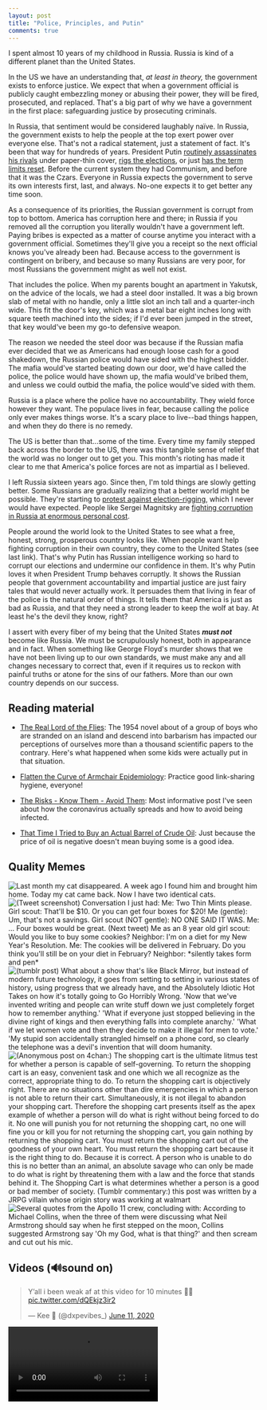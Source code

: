 ```yaml
---
layout: post
title: "Police, Principles, and Putin"
comments: true
---
```


I spent almost 10 years of my childhood in Russia. Russia is kind of a different planet than the United States.

In the US we have an understanding that, *at least in theory,* the government exists to enforce justice. We expect that when a government official is publicly caught embezzling money or abusing their power, they will be fired, prosecuted, and replaced. That's a big part of why we have a government in the first place: safeguarding justice by prosecuting criminals.

In Russia, that sentiment would be considered laughably naïve. In Russia, the government exists to help the people at the top exert power over everyone else. That's not a radical statement, just a statement of fact. It's been that way for hundreds of years. President Putin [routinely assassinates his rivals](https://www.businessinsider.com/list-of-people-putin-is-suspected-of-assassinating-2016-3) under paper-thin cover, [rigs the elections](https://www.theguardian.com/commentisfree/2018/feb/08/vladimir-putin-russian-election-iran-zimbabwe), or just [has the term limits reset](https://www.reuters.com/article/us-russia-politics/putin-approves-changes-allowing-him-to-stay-in-power-until-2036-idUSKBN20X1FD). Before the current system they had Communism, and before that it was the Czars. Everyone in Russia expects the government to serve its own interests first, last, and always. No-one expects it to get better any time soon.

As a consequence of its priorities, the Russian government is corrupt from top to bottom. America has corruption here and there; in Russia if you removed all the corruption you literally wouldn't have a government left. Paying bribes is expected as a matter of course anytime you interact with a government official. Sometimes they'll give you a receipt so the next official knows you've already been had. Because access to the government is contingent on bribery, and because so many Russians are very poor, for most Russians the government might as well not exist.

That includes the police. When my parents bought an apartment in Yakutsk, on the advice of the locals, we had a steel door installed. It was a big brown slab of metal with no handle, only a little slot an inch tall and a quarter-inch wide. This fit the door's key, which was a metal bar eight inches long with square teeth machined into the sides; if I'd ever been jumped in the street, that key would've been my go-to defensive weapon. 

The reason we needed the steel door was because if the Russian mafia ever decided that we as Americans had enough loose cash for a good shakedown, the Russian police would have sided with the highest bidder. The mafia would've started beating down our door, we'd have called the police, the police would have shown up, the mafia would've bribed them, and unless we could outbid the mafia, the police would've sided with them.

Russia is a place where the police have no accountability. They wield force however they want. The populace lives in fear, because calling the police only ever makes things worse. It's a scary place to live--bad things happen, and when they do there is no remedy.

The US is better than that...some of the time. Every time my family stepped back across the border to the US, there was this tangible sense of relief that the world was no longer out to get you. This month's rioting has made it clear to me that America's police forces are not as impartial as I believed.

I left Russia sixteen years ago. Since then, I'm told things are slowly getting better. Some Russians are gradually realizing that a better world might be possible. They're starting to [protest against election-rigging](https://www.bbc.com/news/world-europe-49057803), which I never would have expected. People like Sergei Magnitsky are [fighting corruption in Russia at enormous personal cost](https://amp.theatlantic.com/amp/article/534864/). 

People around the world look to the United States to see what a free, honest, strong, prosperous country looks like. When people want help fighting corruption in their own country, they come to the United States (see last link). That's why Putin has Russian intelligence working so hard to corrupt our elections and undermine our confidence in them. It's why Putin loves it when President Trump behaves corruptly. It shows the Russian people that government accountability and impartial justice are just fairy tales that would never actually work. It persuades them that living in fear of the police is the natural order of things. It tells them that America is just as bad as Russia, and that they need a strong leader to keep the wolf at bay. At least he's the devil they know, right?

I assert with every fiber of my being that the United States ***must not*** become like Russia. We must be scrupulously honest, both in appearance and in fact. When something like George Floyd's murder shows that we have not been living up to our own standards, we must make any and all changes necessary to correct that, even if it requires us to reckon with painful truths or atone for the sins of our fathers. More than our own country depends on our success.

## Reading material

- [The Real Lord of the Flies](https://www.theguardian.com/books/2020/may/09/the-real-lord-of-the-flies-what-happened-when-six-boys-were-shipwrecked-for-15-months): The 1954 novel about of a group of boys who are stranded on an island and descend into barbarism has impacted our perceptions of ourselves more than a thousand scientific papers to the contrary. Here's what happened when some kids were actually put in that situation.

- [Flatten the Curve of Armchair Epidemiology](https://medium.com/@noahhaber/flatten-the-curve-of-armchair-epidemiology-9aa8cf92d652): Practice good link-sharing hygiene, everyone!

- [The Risks - Know Them - Avoid Them](https://www.erinbromage.com/post/the-risks-know-them-avoid-them): Most informative post I've seen about how the coronavirus actually spreads and how to avoid being infected.

- [That Time I Tried to Buy an Actual Barrel of Crude Oil](https://www.bloomberg.com/news/articles/2015-11-03/that-time-i-tried-to-buy-some-crude-oil): Just because the price of oil is negative doesn't mean buying some is a good idea.

## Quality Memes

<img class="meme" src="{{ '/assets/2020-06-20/two-cats.jpg' | absolute_url }}" alt="Last month my cat disappeared. A week ago I found him and brought him home. Today my cat came back. Now I have two identical cats." />

<img class="meme" src="{{ '/assets/2020-06-20/girl-scout-cookies.jpg' | absolute_url }}" alt="(Tweet screenshot) Conversation I just had: Me: Two Thin Mints please. Girl scout: That'll be $10. Or you can get four boxes for $20! Me (gentle): Um, that's not a savings. Girl scout (NOT gentle): NO ONE SAID IT WAS. Me: ... Four boxes would be great. (Next tweet) Me as an 8 year old girl scout: Would you like to buy some cookies? Neighbor: I'm on a diet for my New Year's Resolution. Me: The cookies will be delivered in February. Do you think you'll still be on your diet in February? Neighbor: *silently takes form and pen*" />

<img class="meme" src="{{ '/assets/2020-06-20/white-mirror.png' | absolute_url }}" alt="(tumblr post) What about a show that's like Black Mirror, but instead of modern future technology, it goes from setting to setting in various states of history, using progress that we already have, and the Absolutely Idiotic Hot Takes on how it's totally going to Go Horribly Wrong. 'Now that we've invented writing and people can write stuff down we just completely forget how to remember anything.' 'What if everyone just stopped believing in the divine right of kings and then everything falls into complete anarchy.' 'What if we let women vote and then they decide to make it illegal for men to vote.' 'My stupid son accidentally strangled himself on a phone cord, so clearly the telephone was a devil's invention that will doom humanity." />

<img class="meme" src="{{ '/assets/2020-06-20/shopping-cart.png' | absolute_url }}" alt="(Anonymous post on 4chan:) The shopping cart is the ultimate litmus test for whether a person is capable of self-governing. To return the shopping cart is an easy, convenient task and one which we all recognize as the correct, appropriate thing to do. To return the shopping cart is objectively right. There are no situations other than dire emergencies in which a person is not able to return their cart. Simultaneously, it is not illegal to abandon your shopping cart. Therefore the shopping cart presents itself as the apex example of whether a person will do what is right without being forced to do it. No one will punish you for not returning the shopping cart, no one will fine you or kill you for not returning the shopping cart, you gain nothing by returning the shopping cart. You must return the shopping cart out of the goodness of your own heart. You must return the shopping cart because it is the right thing to do. Because it is correct. A person who is unable to do this is no better than an animal, an absolute savage who can only be made to do what is right by threatening them with a law and the force that stands behind it. The Shopping Cart is what determines whether a person is a good or bad member of society. (Tumblr commentary:) this post was written by a JRPG villain whose origin story was working at walmart" />

<img class="meme" src="{{ '/assets/2020-06-20/apollo-11.png' | absolute_url }}" alt="Several quotes from the Apollo 11 crew, concluding with: According to Michael Collins, when the three of them were discussing what Neil Armstrong should say when he first stepped on the moon, Collins suggested Armstrong say 'Oh my God, what is that thing?' and then scream and cut out his mic." />

## Videos (🔊sound on)

<div class="meme">
	<blockquote class="twitter-tweet" data-dnt="true"><p lang="en" dir="ltr">Y’all i been weak af at this video for 10 minutes 🤣🤣 <a href="https://t.co/dQEkjz3ir2">pic.twitter.com/dQEkjz3ir2</a></p>&mdash; Kee 🥀 (@dxpevibes_) <a href="https://twitter.com/dxpevibes_/status/1270921853855584258?ref_src=twsrc%5Etfw">June 11, 2020</a></blockquote> <script async src="https://platform.twitter.com/widgets.js" charset="utf-8"></script> 
</div>

<video class="meme" controls>
	<source src="{{ '/assets/2020-06-20/not-all-heroes-wear-capes.mp4' | absolute_url }}" type="video/mp4">
	Can't display embedded video. Please visit this page on the web at https://jamesharris.design/blog/ if you're not already.
</video>
